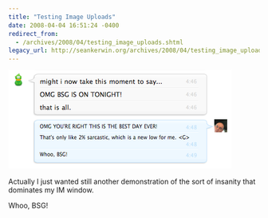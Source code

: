 ```yaml
---
title: "Testing Image Uploads"
date: 2008-04-04 16:51:24 -0400
redirect_from:
  - /archives/2008/04/testing_image_uploads.shtml
legacy_url: http://seankerwin.org/archives/2008/04/testing_image_uploads.shtml
---
```

![BSG Chat.png](/assets/BSG%20Chat.png)

Actually I just wanted still another demonstration of the sort of insanity that dominates my IM window.

Whoo, BSG!
